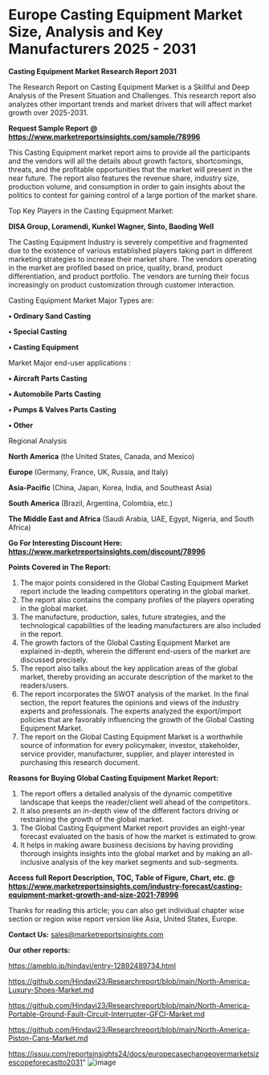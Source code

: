 # Europe Casting Equipment Market Size, Analysis and Key Manufacturers 2025 - 2031

<strong>Casting Equipment Market Research Report 2031</strong>

The Research Report on Casting Equipment Market is a Skillful and Deep Analysis of the Present Situation and Challenges. This research report also analyzes other important trends and market drivers that will affect market growth over 2025-2031.

<strong>Request Sample Report @ <a href=https://www.marketreportsinsights.com/sample/78996>https://www.marketreportsinsights.com/sample/78996</a></strong>

This Casting Equipment market report aims to provide all the participants and the vendors will all the details about growth factors, shortcomings, threats, and the profitable opportunities that the market will present in the near future. The report also features the revenue share, industry size, production volume, and consumption in order to gain insights about the politics to contest for gaining control of a large portion of the market share.

Top Key Players in the Casting Equipment Market:

<strong>DISA Group, Loramendi, Kunkel Wagner, Sinto, Baoding Well</strong>

The Casting Equipment Industry is severely competitive and fragmented due to the existence of various established players taking part in different marketing strategies to increase their market share. The vendors operating in the market are profiled based on price, quality, brand, product differentiation, and product portfolio. The vendors are turning their focus increasingly on product customization through customer interaction.

Casting Equipment Market Major Types are:

<strong>• Ordinary Sand Casting

• Special Casting

• Casting Equipment</strong>

Market Major end-user applications :

<strong>• Aircraft Parts Casting

• Automobile Parts Casting

• Pumps & Valves Parts Casting

• Other</strong>

Regional Analysis

</u><strong><b>North America</b></strong> (the United States, Canada, and Mexico)

<strong><b>Europe </b></strong>(Germany, France, UK, Russia, and Italy)

<strong><b>Asia-Pacific</b></strong> (China, Japan, Korea, India, and Southeast Asia)

<strong><b>South America</b></strong> (Brazil, Argentina, Colombia, etc.)

<strong><b>The Middle East and Africa</b></strong> (Saudi Arabia, UAE, Egypt, Nigeria, and South Africa)

<strong>Go For Interesting Discount Here: <a href=https://www.marketreportsinsights.com/discount/78996>https://www.marketreportsinsights.com/discount/78996</a></strong>

<strong>Points Covered in The Report:</strong>
<ol>
  <li>The major points considered in the Global Casting Equipment Market report include the leading competitors operating in the global market.</li>
  <li>The report also contains the company profiles of the players operating in the global market.</li>
  <li>The manufacture, production, sales, future strategies, and the technological capabilities of the leading manufacturers are also included in the report.</li>
  <li>The growth factors of the Global Casting Equipment Market are explained in-depth, wherein the different end-users of the market are discussed precisely.</li>
  <li>The report also talks about the key application areas of the global market, thereby providing an accurate description of the market to the readers/users.</li>
  <li>The report incorporates the SWOT analysis of the market. In the final section, the report features the opinions and views of the industry experts and professionals. The experts analyzed the export/import policies that are favorably influencing the growth of the Global Casting Equipment Market.</li>
  <li>The report on the Global Casting Equipment Market is a worthwhile source of information for every policymaker, investor, stakeholder, service provider, manufacturer, supplier, and player interested in purchasing this research document.</li>
</ol>
<strong>Reasons for Buying Global Casting Equipment Market Report:</strong>

<ol>
  <li>The report offers a detailed analysis of the dynamic competitive landscape that keeps the reader/client well ahead of the competitors.</li>
  <li>It also presents an in-depth view of the different factors driving or restraining the growth of the global market.</li>
  <li>The Global Casting Equipment Market report provides an eight-year forecast evaluated on the basis of how the market is estimated to grow.</li>
  <li>It helps in making aware business decisions by having providing thorough insights insights into the global market and by making an all-inclusive analysis of the key market segments and sub-segments.</li>
</ol>
<strong>Access full Report Description, TOC, Table of Figure, Chart, etc. @ <a href=https://www.marketreportsinsights.com/industry-forecast/casting-equipment-market-growth-and-size-2021-78996>https://www.marketreportsinsights.com/industry-forecast/casting-equipment-market-growth-and-size-2021-78996</a></strong>


Thanks for reading this article; you can also get individual chapter wise section or region wise report version like Asia, United States, Europe.

<strong>Contact Us:</strong>
sales@marketreportsinsights.com

<strong>Our other reports:</strong>

<a href=https://ameblo.jp/hindavi/entry-12892489734.html>https://ameblo.jp/hindavi/entry-12892489734.html</a>

<a href=https://github.com/Hindavi23/Researchreport/blob/main/North-America-Luxury-Shoes-Market.md>https://github.com/Hindavi23/Researchreport/blob/main/North-America-Luxury-Shoes-Market.md</a>

<a href=https://github.com/Hindavi23/Researchreport/blob/main/North-America-Portable-Ground-Fault-Circuit-Interrupter-GFCI-Market.md>https://github.com/Hindavi23/Researchreport/blob/main/North-America-Portable-Ground-Fault-Circuit-Interrupter-GFCI-Market.md</a>

<a href=https://github.com/Hindavi23/Researchreport/blob/main/North-America-Piston-Cans-Market.md>https://github.com/Hindavi23/Researchreport/blob/main/North-America-Piston-Cans-Market.md</a>

<a href=https://issuu.com/reportsinsights24/docs/europecasechangeovermarketsizescopeforecastto2031>https://issuu.com/reportsinsights24/docs/europecasechangeovermarketsizescopeforecastto2031</a>"
![image](https://github.com/user-attachments/assets/ef277ac4-38a0-4b0b-8fb5-d3c28a1ee586)
